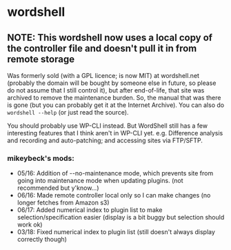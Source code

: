 # wordshell

## NOTE: This wordshell now uses a local copy of the controller file and doesn't pull it in from remote storage

Was formerly sold (with a GPL licence; is now MIT) at wordshell.net (probably the domain will be bought by someone else in future, so please do not assume that I still control it), but after end-of-life, that site was archived to remove the maintenance burden. So, the manual that was there is gone (but you can probably get it at the Internet Archive). You can also do `wordshell --help` (or just read the source).

You should probably use WP-CLI instead. But WordShell still has a few interesting features that I think aren't in WP-CLI yet. e.g. Difference analysis and recording and auto-patching; and accessing sites via FTP/SFTP.

### mikeybeck's mods:
- 05/16: Addition of --no-maintenance mode, which prevents site from going into maintenance mode when updating plugins.  (not recommended but y'know...)
- 06/16: Made remote controller local only so I can make changes (no longer fetches from Amazon s3)
- 06/17: Added numerical index to plugin list to make selection/specification easier (display is a bit buggy but selection should work ok)
- 03/18: Fixed numerical index to plugin list (still doesn't always display correctly though)
